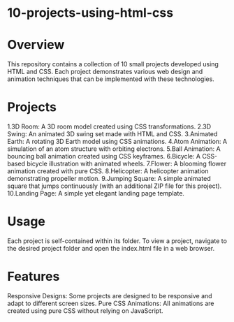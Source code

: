 # 10-projects-using-html-css

# Overview
This repository contains a collection of 10 small projects developed using HTML and CSS. Each project demonstrates various web design and animation techniques that can be implemented with these technologies.

# Projects
1.3D Room: A 3D room model created using CSS transformations.
2.3D Swing: An animated 3D swing set made with HTML and CSS.
3.Animated Earth: A rotating 3D Earth model using CSS animations.
4.Atom Animation: A simulation of an atom structure with orbiting electrons.
5.Ball Animation: A bouncing ball animation created using CSS keyframes.
6.Bicycle: A CSS-based bicycle illustration with animated wheels.
7.Flower: A blooming flower animation created with pure CSS.
8.Helicopter: A helicopter animation demonstrating propeller motion.
9.Jumping Square: A simple animated square that jumps continuously (with an additional ZIP file for this project).
10.Landing Page: A simple yet elegant landing page template.

# Usage
Each project is self-contained within its folder. To view a project, navigate to the desired project folder and open the index.html file in a web browser.

# Features
Responsive Designs: Some projects are designed to be responsive and adapt to different screen sizes.
Pure CSS Animations: All animations are created using pure CSS without relying on JavaScript.
